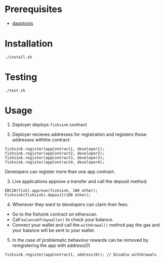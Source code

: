 # Prerequisites

- [dapptools](https://github.com/dapphub/dapptools)

# Installation

```
./install.sh
```

# Testing

```
./test.sh
```

# Usage

1. Deployer deploys `fishsink` contract

2. Deployer recieves addresses for registration and registers those addresses withthe contract:

```
fishsink.register(appContract1, developer1);
fishsink.register(appContract2, developer2);
fishsink.register(appContract3, developer3);
fishsink.register(appContract4, developer4);
```

Developers can register more than one app contract.

3. Live applications approve a transfer and call the deposit method.

```sol
ERC20(fish).approve(fishsink, 100 ether);
Fishsink(fishsink).deposit(100 ether);
```

4. Whenever they want to developers can claim their fees.

- Go to the fishsink contract on etherscan.
- Call `balanceOf(mywallet)` to check your balance.
- Connect your wallet and call the `withdrawal()` method pay the gas and your balance will be sent to your wallet.

5. In the case of problematic behaviour rewards can be removed by reregistering the app with address(0)

```
fishsink.register(appContract1, address(0)); // Disable withdrawals
```
